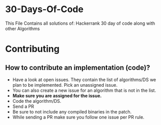 # 30-Days-Of-Code
This File Contains all solutions of: Hackerrank 30 day of code along with other Algorithms
# Contributing

## How to contribute an implementation (code)?
* Have a look at open issues. They contain the list of algorithms/DS we plan to be implemented. Pick an unassigned issue.
* You can also create a new issue for an algorithm that is not in the list.
* **Make sure you are assigned for the issue.**
* Code the algorithm/DS.
* Send a PR
* Be sure to not include any compiled binaries in the patch.
* While sending a PR make sure you follow one issue per PR rule.
